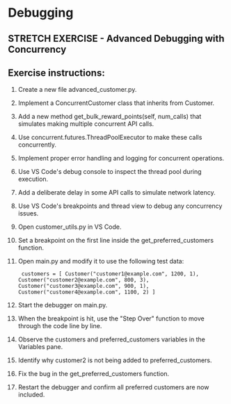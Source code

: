 
# Debugging

## STRETCH EXERCISE - Advanced Debugging with Concurrency

## Exercise instructions:

1. Create a new file advanced_customer.py. 
2. Implement a ConcurrentCustomer class that inherits from Customer. 
3. Add a new method get_bulk_reward_points(self, num_calls) that simulates making multiple concurrent API calls. 
4. Use concurrent.futures.ThreadPoolExecutor to make these calls concurrently. 
5. Implement proper error handling and logging for concurrent operations. 
6. Use VS Code's debug console to inspect the thread pool during execution. 
7. Add a deliberate delay in some API calls to simulate network latency. 
8. Use VS Code's breakpoints and thread view to debug any concurrency issues.














1. Open customer_utils.py in VS Code. 
2. Set a breakpoint on the first line inside the get_preferred_customers function. 
3. Open main.py and modify it to use the following test data: 

        customers = [ Customer("customer1@example.com", 1200, 1), Customer("customer2@example.com", 800, 3), Customer("customer3@example.com", 900, 1), Customer("customer4@example.com", 1100, 2) ]

4. Start the debugger on main.py. 
5. When the breakpoint is hit, use the "Step Over" function to move through the code line by line. 
6. Observe the customers and preferred_customers variables in the Variables pane. 
7. Identify why customer2 is not being added to preferred_customers. 
8. Fix the bug in the get_preferred_customers function. 
9. Restart the debugger and confirm all preferred customers are now included.
